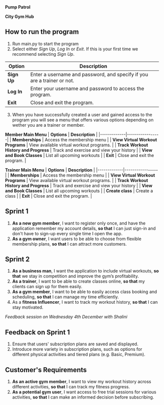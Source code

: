 **Pump Patrol**

**City Gym Hub**

## How to run the program
1. Run main.py to start the program
2. Select either *Sign Up*, *Log In* or *Exit*. If this is your first time we recommend selecting *Sign Up*.

  | **Option** | **Description** |
  |-------------|-----------------|
  | **Sign Up** | Enter a username and password, and specify if you are a trainer or not. |
  | **Log In**  | Enter your username and password to access the program. |
  | **Exit**    | Close and exit the program. |

3. When you have successfully created a user and gained access to the program you will see a menu that offers various options depending on wether you are a trainer or member.

  **Member Main Menu**
  | **Options** | **Description** |
  |-------------|-----------------|
  | **Memberships** | Access the membership menu |
  | **View Virtual Workout Programs**  | View available virtual workout programs. |
  | **Track Workout History and Progress** | Track and exercise and view your history |
  | **View and Book Classes** | List all upcoming workouts |
  | **Exit**    | Close and exit the program. |  
  
  **Trainer Main Menu**
  | **Options** | **Description** |
  |-------------|-----------------|
  | **Memberships** | Access the membership menu |
  | **View Virtual Workout Programs**  | View available virtual workout programs. |
  | **Track Workout History and Progress** | Track and exercise and view your history |
  | **View and Book Classes** | List all upcoming workouts |
  | **Create class** | Create a class |
  | **Exit**    | Close and exit the program. | 


## Sprint 1
1. **As a new gym member**, I want to register only once, and have the application remember my account details, **so that** I can just sign-in and don't have to sign-up every single time I open the app.
2. **As a gym owner**, I want users to be able to choose from flexible membership plans, **so that** I can attract more customers.



## Sprint 2
1. **As a business man**, I want the application to include virtual workouts, **so that** we stay in competition and improve the gym’s profitability.
2. **As a trainer**, I want to be able to create classes online, **so that** my clients can sign up for them easily.
3. **As a gym member**, I want to be able to easily access class booking and scheduling, **so that** I can manage my time efficiently.
4. As a **fitness Influencer**, I want to track my workout history, **so that** I can stay motivated.


*Feedback session on Wednesday 4th December with Shalini*

## Feedback on Sprint 1  
1. Ensure that users' subscription plans are saved and displayed.  
2. Introduce more variety in subscription plans, such as options for different physical activities and tiered plans (e.g. Basic, Premium).  

## Customer's Requirements  
1. **As an active gym member**, I want to view my workout history across different activities, **so that** I can track my fitness progress.  
2. **As a potential gym user**, I want access to free trial sessions for various activities, **so that** I can make an informed decision before subscribing.

